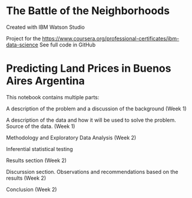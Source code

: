 # **The Battle of the Neighborhoods**
Created with IBM Watson Studio

Project for the <a href="Coursera's IBM Applied Data Science Capstone course">https://www.coursera.org/professional-certificates/ibm-data-science</a>
See full code in GitHub

# Predicting Land Prices in Buenos Aires Argentina

This notebook contains multiple parts:

A description of the problem and a discussion of the background (Week 1)

A description of the data and how it will be used to solve the problem. Source of the data. (Week 1)

Methodology and Exploratory Data Analysis (Week 2)

Inferential statistical testing

Results section (Week 2)

Discurssion section. Observations and recommendations based on the results (Week 2)

Conclusion (Week 2)
